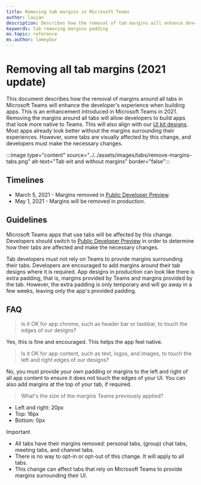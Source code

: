 ```yaml
---
title: Removing tab margins in Microsoft Teams
author: laujan
description: Describes how the removal of tab margins will enhance developer's experience."
keywords: tab removing margins padding
ms.topic: reference
ms.author: lomeybur
---
```


# Removing all tab margins (2021 update)

This document describes how the removal of margins around all tabs in Microsoft Teams will enhance the developer's experience when building apps. This is an enhancement introduced in Microsoft Teams in 2021.
Removing the margins around all tabs will allow developers to build apps that look more native to Teams. This will also align with our [UI kit designs](~/tabs/design/tabs.md). Most apps already look better without the margins surrounding their experiences. However, some tabs are visually affected by this change, and developers must make the necessary changes.

:::image type="content" source="../../assets/images/tabs/remove-margins-tabs.png" alt-text="Tab wit and without margins" border="false":::

## Timelines

* March 5, 2021 - Margins removed in [Public Developer Preview](~/resources/dev-preview/developer-preview-intro.md).
* May 1, 2021 - Margins will be removed in production.

## Guidelines

Microsoft Teams apps that use tabs will be affected by this change. Developers should switch to [Public Developer Preview](~/resources/dev-preview/developer-preview-intro.md) in order to determine how their tabs are affected and make the necessary changes.

Tab developers must not rely on Teams to provide margins surrounding their tabs. Developers are encouraged to add margins around their tab designs where it is required. App designs in production can look like there is extra padding, that is, margins provided by Teams and margins provided by the tab. However, the extra padding is only temporary and will go away in a few weeks, leaving only the app's provided padding.

## FAQ

> Is it OK for app chrome, such as header bar or taskbar, to touch the edges of our designs?

Yes, this is fine and encouraged. This helps the app feel native.

> Is it OK for app content, such as text, logos, and images, to touch the left and right edges of our designs?

No, you must provide your own padding or margins to the left and right of all app content to ensure it does not touch the edges of your UI. You can also add margins at the top of your tab, if required.

> What's the size of the margins Teams previously applied?

* Left and right: 20px
* Top: 16px
* Bottom: 0px

> [!IMPORTANT]
> * All tabs have their margins removed: personal tabs, (group) chat tabs, meeting tabs, and channel tabs.
> * There is no way to opt-in or opt-out of this change. It will apply to all tabs.
> * This change can affect tabs that rely on Microsoft Teams to provide margins surrounding their UI.
